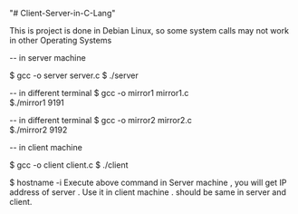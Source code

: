 "# Client-Server-in-C-Lang" 

This is project is done in Debian Linux, so some system calls may not work in other Operating Systems

-- in server machine

$ gcc -o server server.c
$ ./server <port-number>

-- in different terminal
$ gcc -o mirror1 mirror1.c         
$./mirror1 9191 

-- in different terminal
$ gcc -o mirror2 mirror2.c         
$./mirror2 9192


-- in client machine

$ gcc -o client client.c
$ ./client <server-ip-address> <port-number> 


$ hostname -i 
Execute above command in Server machine , you will get IP address of server . Use it in client machine . 
<port-number> should be same in server and client.

